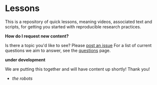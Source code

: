 # Lessons

This is a repository of quick lessons, meaning videos, associated text and scripts, for
getting you started with reproducible research practices. 

**How do I request new content?**

Is there a topic you'd like to see? Please [post an issue](https://www.github.com/vsoch/lessons/issues)
For a list of current questions we aim to answer, see the [questions](questions.md) page.

**under development**

We are putting this together and will have content up shortly! Thank you!

 -  *the robots*
